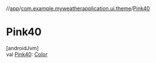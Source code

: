 //[app](../../index.md)/[com.example.myweatherapplication.ui.theme](index.md)/[Pink40](-pink40.md)

# Pink40

[androidJvm]\
val [Pink40](-pink40.md): [Color](https://developer.android.com/reference/kotlin/androidx/compose/ui/graphics/Color.html)
